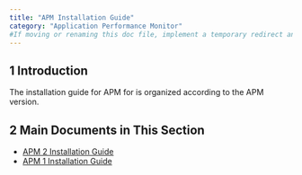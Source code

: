```yaml
---
title: "APM Installation Guide"
category: "Application Performance Monitor"
#If moving or renaming this doc file, implement a temporary redirect and let the respective team know they should update the URL in the product. See Mapping to Products for more details.
---
```


## 1 Introduction

The installation guide for APM for is organized according to the APM version.

## 2 Main Documents in This Section

* [APM 2 Installation Guide](ig2)
* [APM 1 Installation Guide](ig1)
